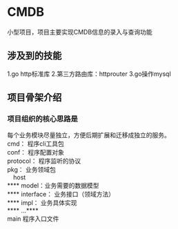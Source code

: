 # CMDB
小型项目，项目主要实现CMDB信息的录入与查询功能

## 涉及到的技能
1.go http标准库
2.第三方路由库：httprouter
3.go操作mysql

## 项目骨架介绍
### 项目组织的核心思路是
每个业务模块尽量独立，方便后期扩展和迁移成独立的服务。
<br/>cmd： 程序cli工具包
<br/>conf： 程序配置对象
<br/>protocol： 程序监听的协议
<br/>pkg： 业务领域包
         <br/> &emsp;host 
         <br/> ****  model：业务需要的数据模型
         <br/> ****  interface： 业务接口（领域方法）
         <br/> ****  impl： 业务具体实现
         <br/> **** ...****
<br/>main 程序入口文件    
